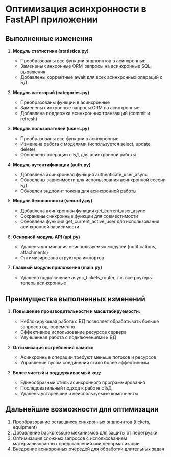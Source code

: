# Оптимизация асинхронности в FastAPI приложении

## Выполненные изменения

1. **Модуль статистики (statistics.py)**
   - Преобразованы все функции эндпоинтов в асинхронные
   - Заменены синхронные ORM-запросы на асинхронные SQL-выражения
   - Добавлены корректные await для всех асинхронных операций с БД

2. **Модуль категорий (categories.py)**
   - Преобразованы функции в асинхронные
   - Заменены синхронные запросы ORM на асинхронные
   - Добавлена поддержка асинхронных транзакций (commit и refresh)

3. **Модуль пользователей (users.py)**
   - Преобразованы все функции в асинхронные
   - Изменена работа с моделями (используется select, update, delete)
   - Обновлены операции с БД для асинхронной работы

4. **Модуль аутентификации (auth.py)**
   - Добавлена асинхронная функция authenticate_user_async
   - Обновлены зависимости для использования асинхронной сессии БД
   - Обновлен эндпоинт токена для асинхронной работы

5. **Модуль безопасности (security.py)**
   - Добавлена асинхронная функция get_current_user_async
   - Сохранены синхронные функции для совместимости
   - Обновлена функция get_current_active_user для использования асинхронной зависимости

6. **Основной модуль API (api.py)**
   - Удалены упоминания неиспользуемых модулей (notifications, attachments)
   - Оптимизирована структура импортов

7. **Главный модуль приложения (main.py)**
   - Удалено подключение async_tickets_router, т.к. все роутеры теперь асинхронные

## Преимущества выполненных изменений

1. **Повышение производительности и масштабируемости:**
   - Неблокирующая работа с БД позволяет обрабатывать больше запросов одновременно
   - Эффективное использование ресурсов сервера
   - Улучшенная работа с подключениями к БД

2. **Оптимизация потребления памяти:**
   - Асинхронные операции требуют меньше потоков и ресурсов
   - Управление пулом соединений стало более эффективным

3. **Более чистый и поддерживаемый код:**
   - Единообразный стиль асинхронного программирования
   - Последовательный подход к работе с БД
   - Удалены устаревшие и неиспользуемые компоненты

## Дальнейшие возможности для оптимизации

1. Преобразование оставшихся синхронных эндпоинтов (tickets, equipment)
2. Добавление backpressure механизмов для защиты от перегрузки
3. Оптимизация сложных запросов с использованием материализованных представлений или денормализации
4. Внедрение асинхронных очередей для обработки длительных задач 